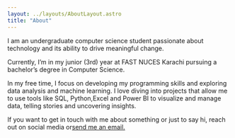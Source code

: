 ```yaml
---
layout: ../layouts/AboutLayout.astro
title: "About"
---
```


I am an undergraduate computer science student passionate about technology and its ability to drive meaningful change.

Currently, I’m in my junior (3rd) year at FAST NUCES Karachi pursuing a bachelor’s degree in Computer Science.

In my free time, I focus on developing my programming skills and exploring data analysis and machine learning. I love diving into projects that allow me to use tools like SQL, Python,Excel and Power BI to visualize and manage data, telling stories and uncovering insights.

If you want to get in touch with me about something or just to say hi, reach out on social media or<a href="mailto:abdulhaseeb5654@gmail.com" class="button">send me an email.</a>
<!-- [my personal blog](https://ahaseeb.com/). -->

<!-- ## Tech Stack

This theme is written in vanilla JavaScript (+ TypeScript for type checking) and a little bit of ReactJS for some interactions. TailwindCSS is used for styling; and Markdown is used for blog contents.

## Features

Here are certain features of this site.

- fully responsive and accessible
- SEO-friendly
- light & dark mode -->
